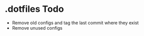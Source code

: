 # .dotfiles Todo

- Remove old configs and tag the last commit where they exist
- Remove unused configs

